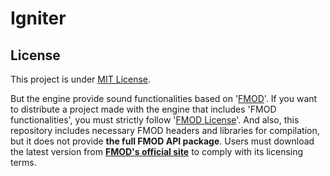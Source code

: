 # Igniter

## License

This project is under [MIT License](LICENSE).

But the engine provide sound functionalities based on '[FMOD](https://www.fmod.com/)'. If you want to distribute a project made with the engine that includes 'FMOD functionalities', you must strictly follow '[FMOD License](https://www.fmod.com/licensing)'.
And also, this repository includes necessary FMOD headers and libraries for compilation, but it does not provide **the full FMOD API package**. Users must download the latest version from **[FMOD's official site](https://www.fmod.com)** to comply with its licensing terms.